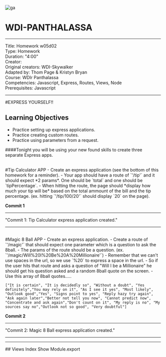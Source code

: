 ![ga](http://mobbook.generalassemb.ly/ga_cog.png)

# WDI-PANTHALASSA

---
Title: Homework w05d02 <br>
Type: Homework<br>
Duration: "4:00"<br>
Creator:<br>
    Original creators: WDI-Skywalker<br>
    Adapted by: Thom Page & Kristyn Bryan<br>
    Course: WDIr Panthalassa<br>
Competencies: Javascript, Express, Routes, Views, Node<br>
Prerequisites: Javascript <br>

---

#EXPRESS YOURSELF!!


## Learning Objectives
* Practice setting up express applications. 
* Practice creating custom routes.
* Practice using parameters from a request.

####Tonight you will be using your new found skills to create three separate Express apps.

<br>
#Tip Calculator APP
- Create an express application (see the bottom of this homework for a reminder).
- Your app should have a route of `'/tip'` and it should expect *2 params*. One should be `total` and one should be `tipPercentage`.
- When hitting the route, the page should *display how much your tip will be* based on the total ammount of the bill and the tip percentage. (ex. hitting `'/tip/100/20'` should display `20` on the page).

**Commit 1** <br>
<hr>
"Commit 1: Tip Calculator express application created."
<hr>

<br>
#Magic 8 Ball APP
- Create an express application.
- Create a route of `'/magic'` that should expect one parameter which is a question to ask the 8ball.
- The params of the route should be a question. (ex. `'/magic/Will%20I%20Be%20A%20Millionaire'`)
- Remember that we can't use spaces in the url, so we use `%20` to express a space in the url.
- So if the user hits that route and asks a question of "Will I be a Millionaire" he should get his question asked and a random 8ball quote on the  screen.
- Use this array of 8ball quotes..... 

```
["It is certain", "It is decidedly so", "Without a doubt", "Yes definitely","You may rely on it", "As I see it yes", "Most likely", "Outlook good","Yes", "Signs point to yes", "Reply hazy try again", "Ask again later","Better not tell you now", "Cannot predict now", "Concentrate and ask again","Don't count on it", "My reply is no", "My sources say no","Outlook not so good", "Very doubtful"]
```

**Commit 2** <br>
<hr>
"Commit 2: Magic 8 Ball express application created."
<hr>

<hr>
## Views
Index
Show
Module.export


